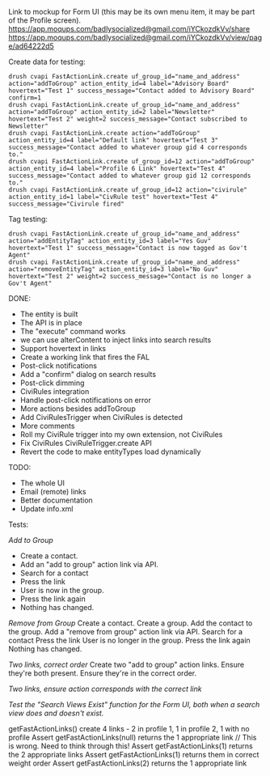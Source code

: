 Link to mockup for Form UI (this may be its own menu item, it may be part of the Profile screen).
https://app.moqups.com/badlysocialized@gmail.com/iYCkozdkVv/share
https://app.moqups.com/badlysocialized@gmail.com/iYCkozdkVv/view/page/ad64222d5

Create data for testing:
```
drush cvapi FastActionLink.create uf_group_id="name_and_address" action="addToGroup" action_entity_id=4 label="Advisory Board" hovertext="Test 1" success_message="Contact added to Advisory Board" confirm=1
drush cvapi FastActionLink.create uf_group_id="name_and_address" action="addToGroup" action_entity_id=2 label="Newsletter" hovertext="Test 2" weight=2 success_message="Contact subscribed to Newsletter"
drush cvapi FastActionLink.create action="addToGroup" action_entity_id=4 label="Default link" hovertext="Test 3" success_message="Contact added to whatever group gid 4 corresponds to."
drush cvapi FastActionLink.create uf_group_id=12 action="addToGroup" action_entity_id=4 label="Profile 6 Link" hovertext="Test 4" success_message="Contact added to whatever group gid 12 corresponds to."
drush cvapi FastActionLink.create uf_group_id=12 action="civirule" action_entity_id=1 label="CivRule test" hovertext="Test 4" success_message="Civirule fired"
```
Tag testing:
```
drush cvapi FastActionLink.create uf_group_id="name_and_address" action="addEntityTag" action_entity_id=3 label="Yes Guv" hovertext="Test 1" success_message="Contact is now tagged as Gov't Agent"
drush cvapi FastActionLink.create uf_group_id="name_and_address" action="removeEntityTag" action_entity_id=3 label="No Guv" hovertext="Test 2" weight=2 success_message="Contact is no longer a Gov't Agent"
```


DONE:
* The entity is built
* The API is in place
* The "execute" command works
* we can use alterContent to inject links into search results
* Support hovertext in links
* Create a working link that fires the FAL
* Post-click notifications
* Add a "confirm" dialog on search results
* Post-click dimming
* CiviRules integration
* Handle post-click notifications on error
* More actions besides addToGroup
* Add CiviRulesTrigger when CiviRules is detected
* More comments
* Roll my CiviRule trigger into my own extension, not CiviRules
* Fix CiviRules CiviRuleTrigger.create API
* Revert the code to make entityTypes load dynamically

TODO:
* The whole UI
* Email (remote) links
* Better documentation
* Update info.xml


Tests:

*Add to Group*
* Create a contact.
* Add an "add to group" action link via API.
* Search for a contact
* Press the link
* User is now in the group.
* Press the link again
* Nothing has changed.

*Remove from Group*
Create a contact.
Create a group.
Add the contact to the group.
Add a "remove from group" action link via API.
Search for a contact
Press the link
User is no longer in the group.
Press the link again
Nothing has changed.

*Two links, correct order*
Create two "add to group" action links.
Ensure they're both present.
Ensure they're in the correct order.

*Two links, ensure action corresponds with the correct link*

*Test the "Search Views Exist" function for the Form UI, both when a search view does and doesn't exist.*

getFastActionLinks()
create 4 links - 2 in profile 1, 1 in profile 2, 1 with no profile
Assert getFastActionLinks(null) returns the 1 appropriate link // This is wrong.  Need to think through this!
Assert getFastActionLinks(1) returns the 2 appropriate links
Assert getFastActionLinks(1) returns them in correct weight order
Assert getFastActionLinks(2) returns the 1 appropriate link
